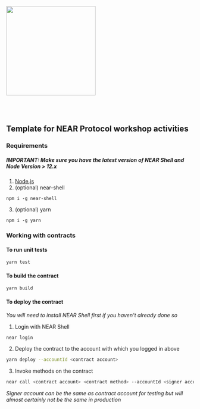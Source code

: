 <br />
<br />

<p>
<img src="https://nearprotocol.com/wp-content/themes/near-19/assets/img/logo.svg?t=1553011311" width="240">
</p>

<br />
<br />

## Template for NEAR Protocol workshop activities

### Requirements

##### IMPORTANT: Make sure you have the latest version of NEAR Shell and Node Version > 12.x 

1. [Node.js](https://nodejs.org/en/download/package-manager/)
2. (optional) near-shell

```
npm i -g near-shell
```
3. (optional) yarn
```
npm i -g yarn
```

### Working with contracts

#### To run unit tests

```bash
yarn test
```

#### To build the contract

```bash
yarn build
```

#### To deploy the contract

*You will need to install NEAR Shell first if you haven't already done so*

1. Login with NEAR Shell

```bash
near login
```

2. Deploy the contract to the account with which you logged in above

```bash
yarn deploy --accountId <contract account>
```

3. Invoke methods on the contract 

```bash
near call <contract account> <contract method> --accountId <signer account>
```

*Signer account can be the same as contract account for testing but will almost certainly not be the same in production*